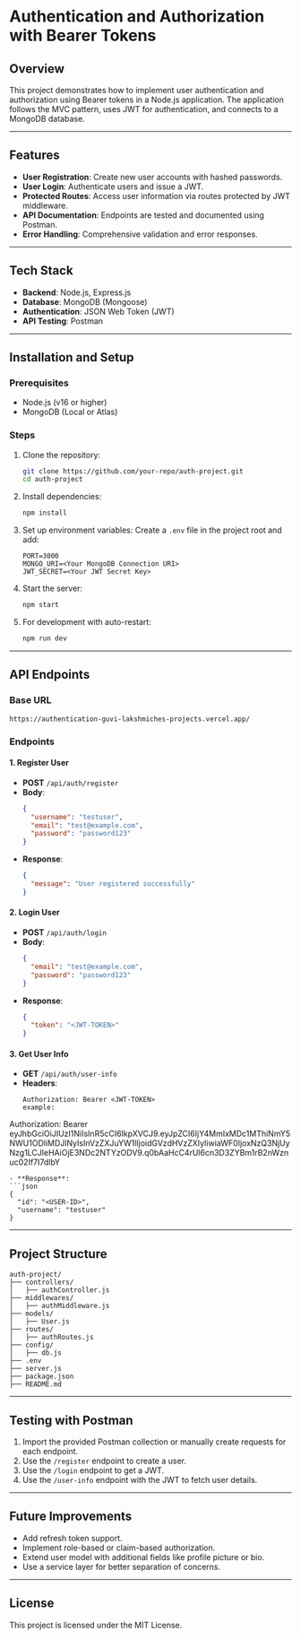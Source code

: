 
# Authentication and Authorization with Bearer Tokens

## Overview
This project demonstrates how to implement user authentication and authorization using Bearer tokens in a Node.js application. The application follows the MVC pattern, uses JWT for authentication, and connects to a MongoDB database.

---

## Features
- **User Registration**: Create new user accounts with hashed passwords.
- **User Login**: Authenticate users and issue a JWT.
- **Protected Routes**: Access user information via routes protected by JWT middleware.
- **API Documentation**: Endpoints are tested and documented using Postman.
- **Error Handling**: Comprehensive validation and error responses.

---

## Tech Stack
- **Backend**: Node.js, Express.js
- **Database**: MongoDB (Mongoose)
- **Authentication**: JSON Web Token (JWT)
- **API Testing**: Postman

---

## Installation and Setup

### Prerequisites
- Node.js (v16 or higher)
- MongoDB (Local or Atlas)

### Steps
1. Clone the repository:
   ```bash
   git clone https://github.com/your-repo/auth-project.git
   cd auth-project
   ```

2. Install dependencies:
   ```bash
   npm install
   ```

3. Set up environment variables:
   Create a `.env` file in the project root and add:
   ```plaintext
   PORT=3000
   MONGO_URI=<Your MongoDB Connection URI>
   JWT_SECRET=<Your JWT Secret Key>
   ```

4. Start the server:
   ```bash
   npm start
   ```

5. For development with auto-restart:
   ```bash
   npm run dev
   ```

---

## API Endpoints

### Base URL
`https://authentication-guvi-lakshmiches-projects.vercel.app/`

### Endpoints
#### 1. **Register User**
- **POST** `/api/auth/register`
- **Body**:
  ```json
  {
    "username": "testuser",
    "email": "test@example.com",
    "password": "password123"
  }
  ```
- **Response**:
  ```json
  {
    "message": "User registered successfully"
  }
  ```

#### 2. **Login User**
- **POST** `/api/auth/login`
- **Body**:
  ```json
  {
    "email": "test@example.com",
    "password": "password123"
  }
  ```
- **Response**:
  ```json
  {
    "token": "<JWT-TOKEN>"
  }
  ```

#### 3. **Get User Info**
- **GET** `/api/auth/user-info`
- **Headers**:
  ```plaintext
  Authorization: Bearer <JWT-TOKEN>
  example: 
Authorization: Bearer eyJhbGciOiJIUzI1NiIsInR5cCI6IkpXVCJ9.eyJpZCI6IjY4MmIxMDc1MThiNmY5NWU1ODliMDJlNyIsInVzZXJuYW1lIjoidGVzdHVzZXIyIiwiaWF0IjoxNzQ3NjUyNzg1LCJleHAiOjE3NDc2NTYzODV9.q0bAaHcC4rUl6cn3D3ZYBm1rB2nWznuc02If7I7dlbY
  ```
- **Response**:
  ```json
  {
    "id": "<USER-ID>",
    "username": "testuser"
  }
  ```

---

## Project Structure
```plaintext
auth-project/
├── controllers/
│   ├── authController.js
├── middlewares/
│   ├── authMiddleware.js
├── models/
│   ├── User.js
├── routes/
│   ├── authRoutes.js
├── config/
│   ├── db.js
├── .env
├── server.js
├── package.json
├── README.md
```

---

## Testing with Postman
1. Import the provided Postman collection or manually create requests for each endpoint.
2. Use the `/register` endpoint to create a user.
3. Use the `/login` endpoint to get a JWT.
4. Use the `/user-info` endpoint with the JWT to fetch user details.

---

## Future Improvements
- Add refresh token support.
- Implement role-based or claim-based authorization.
- Extend user model with additional fields like profile picture or bio.
- Use a service layer for better separation of concerns.

---

## License
This project is licensed under the MIT License.
